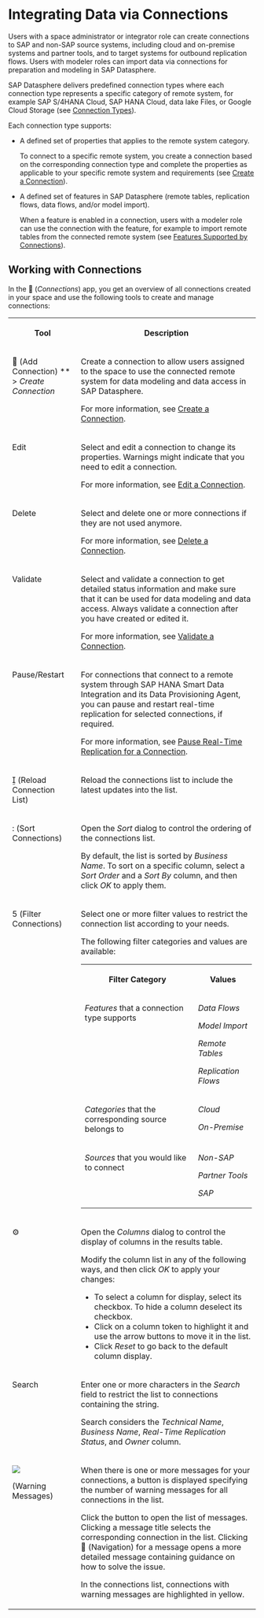 <!-- loioeb85e157ab654152bd68a8714036e463 -->

<link rel="stylesheet" type="text/css" href="../css/sap-icons.css"/>

# Integrating Data via Connections

Users with a space administrator or integrator role can create connections to SAP and non-SAP source systems, including cloud and on-premise systems and partner tools, and to target systems for outbound replication flows. Users with modeler roles can import data via connections for preparation and modeling in SAP Datasphere.



SAP Datasphere delivers predefined connection types where each connection type represents a specific category of remote system, for example SAP S/4HANA Cloud, SAP HANA Cloud, data lake Files, or Google Cloud Storage \(see [Connection Types](connection-types-9456242.md)\).

Each connection type supports:

-   A defined set of properties that applies to the remote system category.

    To connect to a specific remote system, you create a connection based on the corresponding connection type and complete the properties as applicable to your specific remote system and requirements \(see [Create a Connection](create-a-connection-c216584.md)\).

-   A defined set of features in SAP Datasphere \(remote tables, replication flows, data flows, and/or model import\).

    When a feature is enabled in a connection, users with a modeler role can use the connection with the feature, for example to import remote tables from the connected remote system \(see [Features Supported by Connections](features-supported-by-connections-505bf40.md)\).




## Working with Connections

In the <span class="FPA-icons-V3"></span> \(*Connections*\) app, you get an overview of all connections created in your space and use the following tools to create and manage connections:


<table>
<tr>
<th valign="top">

Tool

</th>
<th valign="top">

Description

</th>
</tr>
<tr>
<td valign="top">

<span class="FPA-icons-V3"></span> \(Add Connection\) ** \> *Create Connection*

</td>
<td valign="top">

Create a connection to allow users assigned to the space to use the connected remote system for data modeling and data access in SAP Datasphere.

For more information, see [Create a Connection](create-a-connection-c216584.md).

</td>
</tr>
<tr>
<td valign="top">

Edit

</td>
<td valign="top">

Select and edit a connection to change its properties. Warnings might indicate that you need to edit a connection.

For more information, see [Edit a Connection](edit-a-connection-ba20892.md).

</td>
</tr>
<tr>
<td valign="top">

Delete

</td>
<td valign="top">

Select and delete one or more connections if they are not used anymore.

For more information, see [Delete a Connection](delete-a-connection-e90c290.md).

</td>
</tr>
<tr>
<td valign="top">

Validate

</td>
<td valign="top">

Select and validate a connection to get detailed status information and make sure that it can be used for data modeling and data access. Always validate a connection after you have created or edited it.

For more information, see [Validate a Connection](validate-a-connection-99bd229.md).

</td>
</tr>
<tr>
<td valign="top">

Pause/Restart

</td>
<td valign="top">

For connections that connect to a remote system through SAP HANA Smart Data Integration and its Data Provisioning Agent, you can pause and restart real-time replication for selected connections, if required.

For more information, see [Pause Real-Time Replication for a Connection](pause-real-time-replication-for-a-connection-a11f244.md).

</td>
</tr>
<tr>
<td valign="top">

<span class="SAP-icons-V5"></span> \(Reload Connection List\)

</td>
<td valign="top">

Reload the connections list to include the latest updates into the list.

</td>
</tr>
<tr>
<td valign="top">

<span class="SAP-icons-V5"></span> \(Sort Connections\)

</td>
<td valign="top">

Open the *Sort* dialog to control the ordering of the connections list.

By default, the list is sorted by *Business Name*. To sort on a specific column, select a *Sort Order* and a *Sort By* column, and then click *OK* to apply them.

</td>
</tr>
<tr>
<td valign="top">

<span class="SAP-icons-V5"></span> \(Filter Connections\)

</td>
<td valign="top">

Select one or more filter values to restrict the connection list according to your needs.

The following filter categories and values are available:


<table>
<tr>
<th valign="top">

Filter Category

</th>
<th valign="top">

Values

</th>
</tr>
<tr>
<td valign="top">

*Features* that a connection type supports

</td>
<td valign="top">

*Data Flows*

*Model Import*

*Remote Tables*

*Replication Flows*

</td>
</tr>
<tr>
<td valign="top">

*Categories* that the corresponding source belongs to

</td>
<td valign="top">

*Cloud*

*On-Premise*

</td>
</tr>
<tr>
<td valign="top">

*Sources* that you would like to connect

</td>
<td valign="top">

*Non-SAP*

*Partner Tools*

*SAP*

</td>
</tr>
</table>



</td>
</tr>
<tr>
<td valign="top">

:gear:

</td>
<td valign="top">

Open the *Columns* dialog to control the display of columns in the results table.

Modify the column list in any of the following ways, and then click *OK* to apply your changes:

-   To select a column for display, select its checkbox. To hide a column deselect its checkbox.
-   Click on a column token to highlight it and use the arrow buttons to move it in the list.
-   Click *Reset* to go back to the default column display.



</td>
</tr>
<tr>
<td valign="top">

Search

</td>
<td valign="top">

Enter one or more characters in the *Search* field to restrict the list to connections containing the string.

Search considers the *Technical Name*, *Business Name*, *Real-Time Replication Status*, and *Owner* column.

</td>
</tr>
<tr>
<td valign="top">

![](images/Connection_Warning_Message_Button_2689954.png)

\(Warning Messages\)

</td>
<td valign="top">

When there is one or more messages for your connections, a button is displayed specifying the number of warning messages for all connections in the list.

Click the button to open the list of messages. Clicking a message title selects the corresponding connection in the list. Clicking <span class="SAP-icons-V5"></span> \(Navigation\) for a message opens a more detailed message containing guidance on how to solve the issue.

In the connections list, connections with warning messages are highlighted in yellow.

</td>
</tr>
</table>

